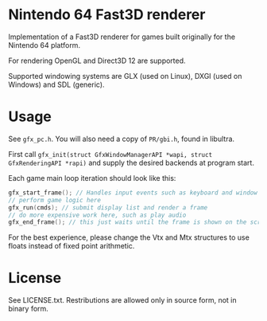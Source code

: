 # Nintendo 64 Fast3D renderer

Implementation of a Fast3D renderer for games built originally for the Nintendo 64 platform.

For rendering OpenGL and Direct3D 12 are supported.

Supported windowing systems are GLX (used on Linux), DXGI (used on Windows) and SDL (generic).

# Usage

See `gfx_pc.h`. You will also need a copy of `PR/gbi.h`, found in libultra.

First call `gfx_init(struct GfxWindowManagerAPI *wapi, struct GfxRenderingAPI *rapi)` and supply the desired backends at program start.

Each game main loop iteration should look like this:

```C
gfx_start_frame(); // Handles input events such as keyboard and window events
// perform game logic here
gfx_run(cmds); // submit display list and render a frame
// do more expensive work here, such as play audio
gfx_end_frame(); // this just waits until the frame is shown on the screen (vsync), to provide correct game timing
```

For the best experience, please change the Vtx and Mtx structures to use floats instead of fixed point arithmetic.

# License

See LICENSE.txt. Restributions are allowed only in source form, not in binary form.
